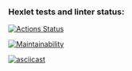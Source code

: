 ### Hexlet tests and linter status:
[![Actions Status](https://github.com/sazanik/backend-project-lvl1/actions/workflows/hexlet-check.yml/badge.svg)](https://github.com/sazanik/backend-project-lvl1/actions)

[![Maintainability](https://api.codeclimate.com/v1/badges/33bad7646aa4a2a98d3e/maintainability)](https://codeclimate.com/github/sazanik/backend-project-lvl1/maintainability)

[![asciicast](https://asciinema.org/a/NHYTq1gdMy5sydEDQ1CL5RzEV.svg)](https://asciinema.org/a/NHYTq1gdMy5sydEDQ1CL5RzEV)
